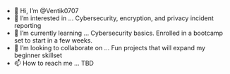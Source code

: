 - 👋 Hi, I’m @Ventik0707
- 👀 I’m interested in ... Cybersecurity, encryption, and privacy incident reporting
- 🌱 I’m currently learning ... Cybersecurity basics. Enrolled in a bootcamp set to start in a few weeks.
- 💞️ I’m looking to collaborate on ... Fun projects that will expand my beginner skillset
- 📫 How to reach me ... TBD

<!---
Ventik0707/Ventik0707 is a ✨ special ✨ repository because its `README.md` (this file) appears on your GitHub profile.
You can click the Preview link to take a look at your changes.
--->
